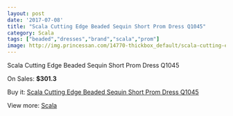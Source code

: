 ```yaml
---
layout: post
date: '2017-07-08'
title: "Scala Cutting Edge Beaded Sequin Short Prom Dress Q1045"
category: Scala
tags: ["beaded","dresses","brand","scala","prom"]
image: http://img.princessan.com/14770-thickbox_default/scala-cutting-edge-beaded-sequin-short-prom-dress-q1045.jpg
---
```

Scala Cutting Edge Beaded Sequin Short Prom Dress Q1045

On Sales: **$301.3**
<a href="https://www.princessan.com/en/scala/6914-scala-cutting-edge-beaded-sequin-short-prom-dress-q1045.html"><amp-img layout="responsive" width="600" height="600" src="//img.princessan.com/14770-thickbox_default/scala-cutting-edge-beaded-sequin-short-prom-dress-q1045.jpg" alt="Scala Cutting Edge Beaded Sequin Short Prom Dress Q1045 0" /></a>

Buy it: [Scala Cutting Edge Beaded Sequin Short Prom Dress Q1045](https://www.princessan.com/en/scala/6914-scala-cutting-edge-beaded-sequin-short-prom-dress-q1045.html "Scala Cutting Edge Beaded Sequin Short Prom Dress Q1045")

View more: [Scala](https://www.princessan.com/en/55-scala "Scala")